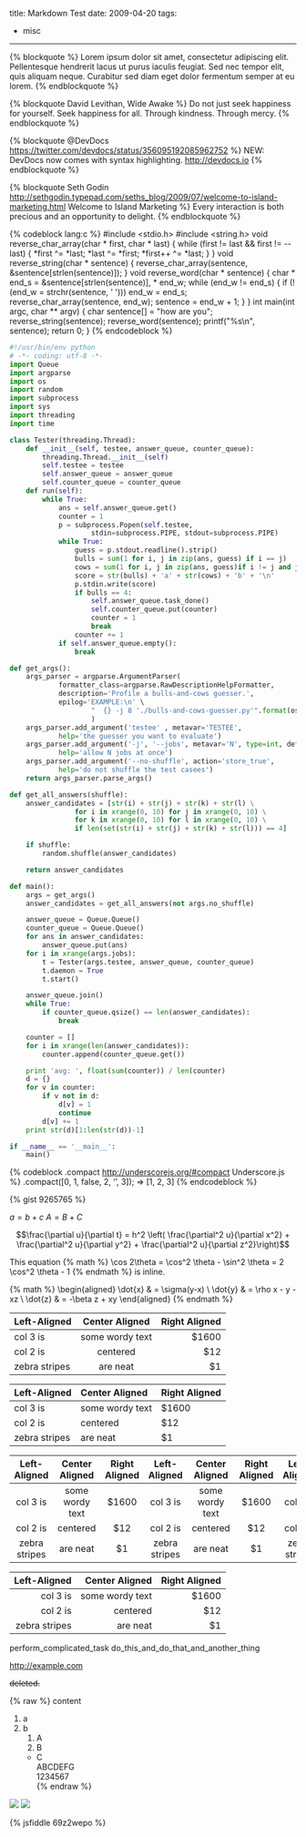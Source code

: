 title: Markdown Test
date: 2009-04-20
tags:
- misc
---

<!-- more -->

{% blockquote %}
Lorem ipsum dolor sit amet, consectetur adipiscing elit. Pellentesque hendrerit lacus ut purus iaculis feugiat. Sed nec tempor elit, quis aliquam neque. Curabitur sed diam eget dolor fermentum semper at eu lorem.
{% endblockquote %}

{% blockquote David Levithan, Wide Awake %}
Do not just seek happiness for yourself. Seek happiness for all. Through kindness. Through mercy.
{% endblockquote %}

{% blockquote @DevDocs https://twitter.com/devdocs/status/356095192085962752 %}
NEW: DevDocs now comes with syntax highlighting. http://devdocs.io
{% endblockquote %}

{% blockquote Seth Godin http://sethgodin.typepad.com/seths_blog/2009/07/welcome-to-island-marketing.html Welcome to Island Marketing %}
Every interaction is both precious and an opportunity to delight.
{% endblockquote %}

{% codeblock lang:c %}
#include <stdio.h>
#include <string.h>
void reverse_char_array(char * first, char * last) {
    while (first != last && first != --last) {
        *first ^= *last;
        *last ^= *first;
        *first++ ^= *last;
    }
}
void reverse_string(char * sentence) {
    reverse_char_array(sentence, &sentence[strlen(sentence)]);
}
void reverse_word(char * sentence) {
    char * end_s = &sentence[strlen(sentence)], * end_w;
    while (end_w != end_s) {
        if (!(end_w = strchr(sentence, ' '))) end_w = end_s;
        reverse_char_array(sentence, end_w);
        sentence = end_w + 1;
    }
}
int main(int argc, char ** argv) {
    char sentence[] = "how are you";
    reverse_string(sentence);
    reverse_word(sentence);
    printf("%s\n", sentence);
    return 0;
}
{% endcodeblock %}

``` py
#!/usr/bin/env python
# -*- coding: utf-8 -*-
import Queue
import argparse
import os
import random
import subprocess
import sys
import threading
import time

class Tester(threading.Thread):
    def __init__(self, testee, answer_queue, counter_queue):
        threading.Thread.__init__(self)
        self.testee = testee
        self.answer_queue = answer_queue
        self.counter_queue = counter_queue
    def run(self):
        while True:
            ans = self.answer_queue.get()
            counter = 1
            p = subprocess.Popen(self.testee,
                    stdin=subprocess.PIPE, stdout=subprocess.PIPE)
            while True:
                guess = p.stdout.readline().strip()
                bulls = sum(1 for i, j in zip(ans, guess) if i == j)
                cows = sum(1 for i, j in zip(ans, guess)if i != j and j in ans)
                score = str(bulls) + 'a' + str(cows) + 'b' + '\n'
                p.stdin.write(score)
                if bulls == 4:
                    self.answer_queue.task_done()
                    self.counter_queue.put(counter)
                    counter = 1
                    break
                counter += 1
            if self.answer_queue.empty():
                break

def get_args():
    args_parser = argparse.ArgumentParser(
            formatter_class=argparse.RawDescriptionHelpFormatter,
            description='Profile a bulls-and-cows guesser.',
            epilog='EXAMPLE:\n' \
                    "  {} -j 8 './bulls-and-cows-guesser.py'".format(os.path.basename(__file__))
                    )
    args_parser.add_argument('testee' , metavar='TESTEE',
            help='the guesser you want to evaluate')
    args_parser.add_argument('-j', '--jobs', metavar='N', type=int, default=1,
            help='allow N jobs at once')
    args_parser.add_argument('--no-shuffle', action='store_true',
            help='do not shuffle the test casees')
    return args_parser.parse_args()

def get_all_answers(shuffle):
    answer_candidates = [str(i) + str(j) + str(k) + str(l) \
                for i in xrange(0, 10) for j in xrange(0, 10) \
                for k in xrange(0, 10) for l in xrange(0, 10) \
                if len(set(str(i) + str(j) + str(k) + str(l))) == 4]

    if shuffle:
        random.shuffle(answer_candidates)

    return answer_candidates

def main():
    args = get_args()
    answer_candidates = get_all_answers(not args.no_shuffle)

    answer_queue = Queue.Queue()
    counter_queue = Queue.Queue()
    for ans in answer_candidates:
        answer_queue.put(ans)
    for i in xrange(args.jobs):
        t = Tester(args.testee, answer_queue, counter_queue)
        t.daemon = True
        t.start()

    answer_queue.join()
    while True:
        if counter_queue.qsize() == len(answer_candidates):
            break

    counter = []
    for i in xrange(len(answer_candidates)):
        counter.append(counter_queue.get())

    print 'avg: ', float(sum(counter)) / len(counter)
    d = {}
    for v in counter:
        if v not in d:
            d[v] = 1
            continue
        d[v] += 1
    print str(d)[1:len(str(d))-1]

if __name__ == '__main__':
    main()

```

{% codeblock .compact http://underscorejs.org/#compact Underscore.js %}
.compact([0, 1, false, 2, ‘’, 3]);
=> [1, 2, 3]
{% endcodeblock %}

{% gist 9265765 %}

$a = b + c$
$A = B + C$

$$\frac{\partial u}{\partial t}
= h^2 \left( \frac{\partial^2 u}{\partial x^2} +
\frac{\partial^2 u}{\partial y^2} +
\frac{\partial^2 u}{\partial z^2}\right)$$

This equation {% math %} \cos 2\theta = \cos^2 \theta - \sin^2 \theta =  2 \cos^2 \theta - 1 {% endmath %} is inline.

{% math %}
\begin{aligned}
\dot{x} & = \sigma(y-x) \\
\dot{y} & = \rho x - y - xz \\
\dot{z} & = -\beta z + xy
\end{aligned}
{% endmath %}

| Left-Aligned  | Center Aligned  | Right Aligned |
| :------------ | :-------------: | ------------: |
| col 3 is      | some wordy text |         $1600 |
| col 2 is      | centered        |           $12 |
| zebra stripes | are neat        |            $1 |

| Left-Aligned  | Center Aligned  | Right Aligned |
| :------------ | :-------------- | :------------ |
| col 3 is      | some wordy text |         $1600 |
| col 2 is      | centered        |           $12 |
| zebra stripes | are neat        |            $1 |

| Left-Aligned  | Center Aligned  | Right Aligned | Left-Aligned  | Center Aligned  | Right Aligned | Left-Aligned  | Center Aligned  | Right Aligned | Left-Aligned  | Center Aligned  | Right Aligned |
| :-----------: | :-------------: | :-----------: | :-----------: | :-------------: | :-----------: | :-----------: | :-------------: | :-----------: | :-----------: | :-------------: | :-----------: |
| col 3 is      | some wordy text |         $1600 | col 3 is      | some wordy text |         $1600 | col 3 is      | some wordy text |         $1600 | col 3 is      | some wordy text |         $1600 |
| col 2 is      | centered        |           $12 | col 2 is      | centered        |           $12 | col 2 is      | centered        |           $12 | col 2 is      | centered        |           $12 |
| zebra stripes | are neat        |            $1 | zebra stripes | are neat        |            $1 | zebra stripes | are neat        |            $1 | zebra stripes | are neat        |            $1 |

| Left-Aligned  | Center Aligned  | Right Aligned |
| ------------: | --------------: | ------------: |
| col 3 is      | some wordy text |         $1600 |
| col 2 is      | centered        |           $12 |
| zebra stripes | are neat        |            $1 |

perform_complicated_task
do_this_and_do_that_and_another_thing

http://example.com

~~deleted.~~

{% raw %}
content<br />
1. a<br />
1. b<br />
    1. A<br />
    1. B<br />
    * C<br />
ABCDEFG<br />
1234567<br />
{% endraw %}

![](超級賽亞羊.jpg)
![](github-commit-amount-cheat.png)

{% jsfiddle 69z2wepo %}

